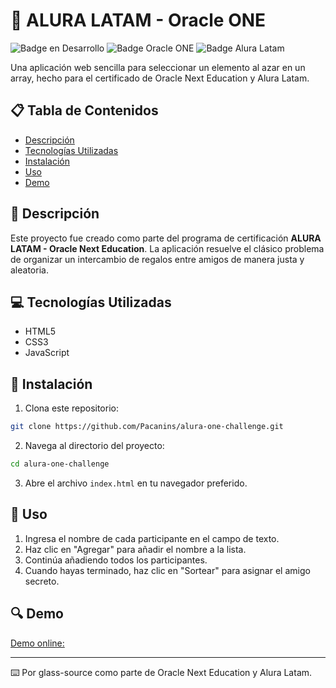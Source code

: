 # 🎁 ALURA LATAM - Oracle ONE

![Badge en Desarrollo](https://img.shields.io/badge/status-%20completado-green)
![Badge Oracle ONE](https://img.shields.io/badge/Oracle-ONE-blue)
![Badge Alura Latam](https://img.shields.io/badge/Alura-Latam-darkblue)

Una aplicación web sencilla para seleccionar un elemento al azar en un array, hecho para el certificado de Oracle Next Education y Alura Latam.

## 📋 Tabla de Contenidos
- [Descripción](#descripción)
- [Tecnologías Utilizadas](#tecnologías-utilizadas)
- [Instalación](#instalación)
- [Uso](#uso)
- [Demo](#demo)

## 📝 Descripción
Este proyecto fue creado como parte del programa de certificación **ALURA LATAM - Oracle Next Education**. La aplicación resuelve el clásico problema de organizar un intercambio de regalos entre amigos de manera justa y aleatoria.

## 💻 Tecnologías Utilizadas
- HTML5
- CSS3
- JavaScript

## 🚀 Instalación
1. Clona este repositorio:
```bash
git clone https://github.com/Pacanins/alura-one-challenge.git
```
2. Navega al directorio del proyecto:
```bash
cd alura-one-challenge
```
3. Abre el archivo `index.html` en tu navegador preferido.

## 📖 Uso
1. Ingresa el nombre de cada participante en el campo de texto.
2. Haz clic en "Agregar" para añadir el nombre a la lista.
3. Continúa añadiendo todos los participantes.
4. Cuando hayas terminado, haz clic en "Sortear" para asignar el amigo secreto.

## 🔍 Demo
[Demo online: ](https://glass-source.github.io/alura-one-challenge/)



---
⌨️ Por glass-source como parte de Oracle Next Education y Alura Latam.
